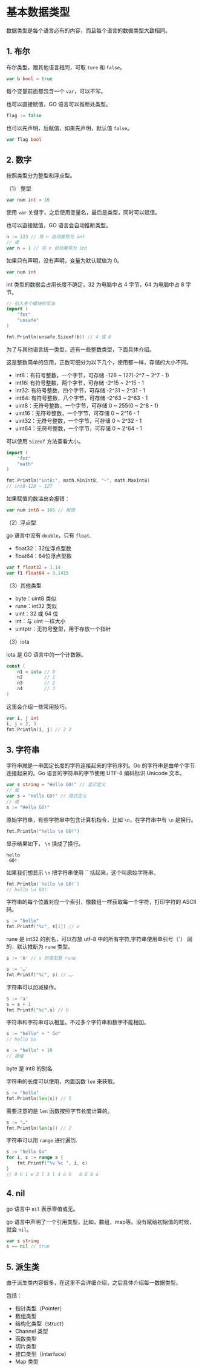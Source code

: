 # 基本数据类型

数据类型是每个语言必有的内容，而且每个语言的数据类型大致相同。

## 1. 布尔

布尔类型，跟其他语言相同，可取 `ture` 和 `false`。

```go
var b bool = true
```

每个变量前面都包含一个 `var`，可以不写。

也可以直接赋值，GO 语言可以推断处类型。

```go
flag := false
```

也可以先声明，后赋值，如果先声明，默认值 `false`。

```go
var flag bool
```

## 2. 数字

按照类型分为整型和浮点型。

（1） 整型

```go
var num int = 16
```

使用 `var` 关键字，之后使用变量名，最后是类型，同时可以赋值。

也可以直接赋值，GO 语言会自动推断类型。

```go
n := 123 // 将 n 自动推导为 int
// 或
var n = 1 // 将 n 自动推导为 int
```

如果只有声明，没有声明，变量为默认赋值为 0。

```go
var num int
```

int 类型的数据会占用长度不确定，32 为电脑中占 4 字节，64 为电脑中占 8 字节。

```go
// 引入多个模块的写法
import (
    "fmt"
    "unsafe"
)

fmt.Println(unsafe.Sizeof(b)) // 4 或 8
```

为了与其他语言统一类型，还有一些整数类型，下面具体介绍。

这是整数简单的应用，正数可细分为以下几个，使用都一样，存储的大小不同。

- int8：有符号整数，一个字节，可存储 -128 ~ 127(-2^7 ~ 2^7 - 1)
- int16: 有符号整数，两个字节，可存储 -2^15 ~ 2^15 - 1
- int32: 有符号整数，四个字节，可存储 -2^31 ~ 2^31 - 1
- int64: 有符号整数，八个字节，可存储 -2^63 ~ 2^63 - 1
- uint8：无符号整数，一个字节，可存储 0 ~ 255(0 ~ 2^8 - 1)
- uint16：无符号整数，一个字节，可存储 0 ~ 2^16 - 1
- uint32：无符号整数，一个字节，可存储 0 ~ 2^32 - 1
- uint64：无符号整数，一个字节，可存储 0 ~ 2^64 - 1

可以使用 `Sizeof` 方法查看大小。

```go
import (
    "fmt"
    "math"
)

fmt.Println("int8:", math.MinInt8, "~", math.MaxInt8) 
// int8-128 ~ 127
```

如果赋值的数溢出会报错：

```go
var num int8 = 166 // 报错
```

（2）浮点型

go 语言中没有 `double`，只有 `float`.

- float32：32位浮点型数
- float64：64位浮点型数

```go
var f float32 = 3.14
var f1 float64 = 3.1415
```

（3）其他类型

- byte：uint8 类似
- rune：int32 类似
- uint：32 或 64 位
- int：与 uint 一样大小
- uintptr：无符号整型，用于存放一个指针

（3）iota

iota 是 GO 语言中的一个计数器。

```go
const (
    n1 = iota // 0
    n2        // 1
    n3        // 2
    n4        // 3
)
```

这里会介绍一些常用技巧。

```go
var i, j int
i, j = 2, 3
fmt.Println(i, j) // 2 3
```

## 3. 字符串

字符串就是一串固定长度的字符连接起来的字符序列。Go 的字符串是由单个字节连接起来的。Go 语言的字符串的字节使用 UTF-8 编码标识 Unicode 文本。

```go
var s string = "Hello GO!" // 显示定义
// 或
var s = "Hello GO!" // 隐式定义
// 或
s := "Hello GO!" 
```

原始字符串，有些字符串中包含计算机指令，比如 `\n`，在字符串中有 `\n` 是换行。

```go
fmt.Println("hello \n GO!")
```

显示结果如下， `\n` 换成了换行。

```text
hello 
 GO!
```

如果我们想显示 `\n` 把字符串使用 `` 括起来，这个叫原始字符串。

```go
fmt.Println(`hello \n GO!`)
// hello \n GO!
```

字符串的每个位置对应一个索引，像数组一样获取每一个字符，打印字符的 ASCII 码。

```go
s := "hello"
fmt.Printf("%c", s[1]) // e
```

rune 是 int32 的别名，可以存放 utf-8 中的所有字符,字符串使用单引号（\`） 阔的，默认推断为 `rune` 类型。

```go
s := 'A' // s 的类型是 rune

s := 'ب'
fmt.Printf("%c", s) // ب
```

字符串可以加减操作。

```go
s := 'a'
s = s + 1
fmt.Printf("%c",s) // b
```

字符串和字符串可以相加，不过多个字符串和数字不能相加。

```go
s := "hello" + " Go"
// hello Go

s := "hello" + 10
// 报错
```

byte 是 int8 的别名.

字符串的长度可以使用，内置函数 `len` 来获取。

```go
s := "hello"
fmt.Println(len(s)) // 5
```

需要注意的是 `len` 函数按照字节长度计算的。

```go
s := "ب"
fmt.Println(len(s)) // 2
```

字符串可以用 `range` 进行遍历.

```go
s := "hello Ǵo"
for i, c := range s {
    fmt.Printf("%v %c ", i, c)
}
// 0 h 1 e 2 l 3 l 4 o 5   6 Ǵ 8 o
```

## 4. nil

go 语言中 `nil` 表示零值或无。

go 语言中声明了一个引用类型，比如，数组，map等。没有赋给初始值的时候，就会 `nil`。

```go
var s string
s == nil // true
```

## 5. 派生类

由于派生类内容很多，在这里不会详细介绍，之后具体介绍每一数据类型。

包括：

- 指针类型（Pointer）
- 数组类型
- 结构化类型（struct）
- Channel 类型
- 函数类型
- 切片类型
- 接口类型（interface）
- Map 类型
